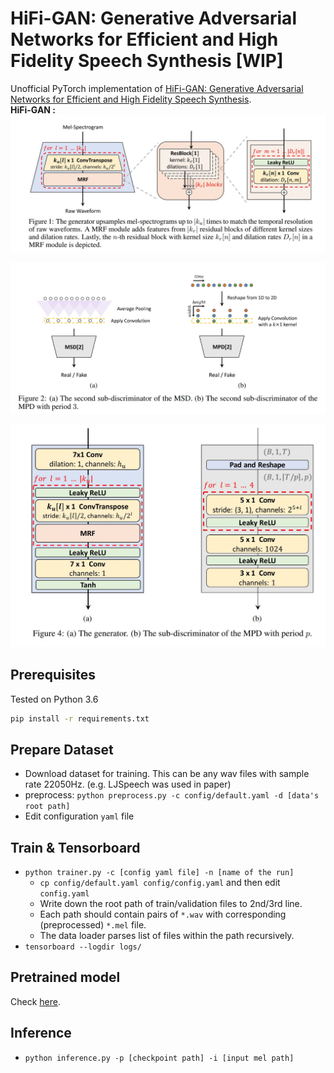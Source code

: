 # HiFi-GAN: Generative Adversarial Networks for Efficient and High Fidelity Speech Synthesis [WIP]

Unofficial PyTorch implementation of [HiFi-GAN: Generative Adversarial Networks for Efficient and High Fidelity Speech Synthesis](https://arxiv.org/abs/2010.05646).
<br>**HiFi-GAN :**
![](./assets/fig1.JPG)
<br>

![](./assets/fig2.JPG)
<br>

![](./assets/fig3.JPG)
## Prerequisites

Tested on Python 3.6
```bash
pip install -r requirements.txt
```

## Prepare Dataset

- Download dataset for training. This can be any wav files with sample rate 22050Hz. (e.g. LJSpeech was used in paper)
- preprocess: `python preprocess.py -c config/default.yaml -d [data's root path]`
- Edit configuration `yaml` file

## Train & Tensorboard

- `python trainer.py -c [config yaml file] -n [name of the run]`
  - `cp config/default.yaml config/config.yaml` and then edit `config.yaml`
  - Write down the root path of train/validation files to 2nd/3rd line.
  - Each path should contain pairs of `*.wav` with corresponding (preprocessed) `*.mel` file.
  - The data loader parses list of files within the path recursively.
- `tensorboard --logdir logs/`

## Pretrained model
Check [here](https://drive.google.com/drive/folders/1YpDbMpa2i1MLsJ7-qy9o3JOG8ZCDKWRo?usp=sharing).

## Inference

- `python inference.py -p [checkpoint path] -i [input mel path]`

